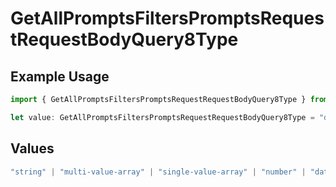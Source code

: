 # GetAllPromptsFiltersPromptsRequestRequestBodyQuery8Type

## Example Usage

```typescript
import { GetAllPromptsFiltersPromptsRequestRequestBodyQuery8Type } from "@orq-ai/node/models/operations";

let value: GetAllPromptsFiltersPromptsRequestRequestBodyQuery8Type = "date";
```

## Values

```typescript
"string" | "multi-value-array" | "single-value-array" | "number" | "date" | "object" | "boolean" | "evaluator"
```